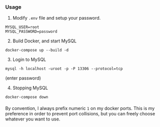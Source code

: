 ### Usage
1. Modify `.env` file and setup your password.
```
MYSQL_USER=root
MYSQL_PASSWORD=password
```

2. Build Docker, and start MySQL 
```
docker-compose up --build -d
```

3. Login to MySQL
```
mysql -h localhost -uroot -p -P 13306 --protocol=tcp
```
(enter password)

4. Stopping MySQL
```
docker-compose down
```

####
By convention, I always prefix numeric `1` on my docker ports. This is my preference in order to prevent port collisions, 
but you can freely choose whatever you want to use.
